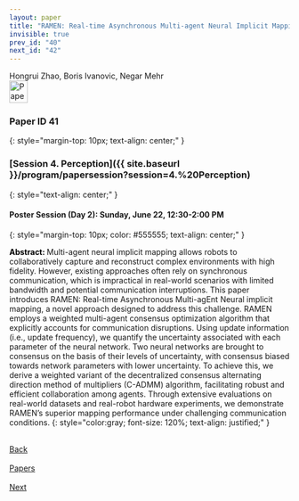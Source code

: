 ```yaml
---
layout: paper
title: "RAMEN: Real-time Asynchronous Multi-agent Neural Implicit Mapping"
invisible: true
prev_id: "40"
next_id: "42"
---
```

<div class="paper-authors">
  <div class="paper-author-box">
    <div class="paper-author-name">Hongrui Zhao, Boris Ivanovic, Negar Mehr</div>
    <div class="paper-author-uni"></div>
  </div>
</div>

<div class="paper-pdf">
  <div>
    <a href="https://www.roboticsproceedings.org/rss21/p041.pdf" title="Download PDF" target="_blank">
      <img src="{{ site.baseurl }}/images/paper_link_cardinal_red.png" alt="Paper PDF" width="33" height="40" />
    </a>
  </div>
</div>

### Paper ID 41
{: style="margin-top: 10px; text-align: center;" }

### [Session 4. Perception]({{ site.baseurl }}/program/papersession?session=4.%20Perception)
{: style="text-align: center;" }

#### Poster Session (Day 2): Sunday, June 22, 12:30-2:00 PM
{: style="margin-top: 10px; color: #555555; text-align: center;" }

<b style="color: black;">Abstract: </b>Multi-agent neural implicit mapping allows robots to collaboratively capture and reconstruct complex environments with high fidelity. However, existing approaches often rely on synchronous communication, which is impractical in real-world scenarios with limited bandwidth and potential communication interruptions.  This paper introduces RAMEN: Real-time Asynchronous Multi-agEnt Neural implicit mapping, a novel approach designed to address this challenge.  RAMEN employs a weighted multi-agent consensus optimization algorithm that explicitly accounts for communication disruptions.  Using update information (i.e., update frequency), we quantify the uncertainty associated with each parameter of the neural network. Two neural networks are brought to consensus on the basis of their levels of uncertainty, with consensus biased towards network parameters with lower uncertainty.  To achieve this, we derive a weighted variant of the decentralized consensus alternating direction method of multipliers (C-ADMM) algorithm, facilitating robust and efficient collaboration among agents.  Through extensive evaluations on real-world datasets and real-robot hardware experiments, we demonstrate RAMEN’s superior mapping performance under challenging communication conditions.
{: style="color:gray; font-size: 120%; text-align: justified;" }

<div class="paper-menu">
  <div class="paper-menu-inner">
    <a href="{{ site.baseurl }}/program/papers/40/" title="Previous Paper">
            <div class="paper-menu-icon">
                <i class="fas fa-arrow-left"></i><br>
                <span class="paper-menu-label">Back</span>
            </div>
        </a>
    <a href="{{ site.baseurl }}/program/papers" title="All Papers">
      <div class="paper-menu-icon">
        <i class="fas fa-list"></i><br>
        <span class="paper-menu-label">Papers</span>
      </div>
    </a>
    <a href="{{ site.baseurl }}/program/papers/42/" title="Next Paper">
            <div class="paper-menu-icon">
                <i class="fas fa-arrow-right"></i><br>
                <span class="paper-menu-label">Next</span>
            </div>
        </a>
  </div>
</div>

